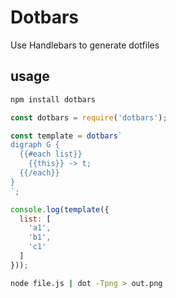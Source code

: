 # Dotbars

Use Handlebars to generate dotfiles

## usage

```sh
npm install dotbars
```

```js
const dotbars = require('dotbars');

const template = dotbars`
digraph G {
  {{#each list}}
    {{this}} -> t;
  {{/each}}
}
`;

console.log(template({
  list: [
    'a1',
    'b1',
    'c1'
  ]
}));
```

```sh
node file.js | dot -Tpng > out.png
```
